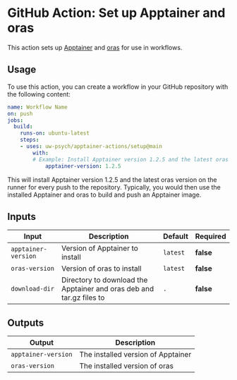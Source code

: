 # GitHub Action: Set up Apptainer and oras

This action sets up [Apptainer](https://github.com/apptainer/apptainer) and [oras](https://github.com/oras-project/oras) for use in workflows.

## Usage

To use this action, you can create a workflow in your GitHub repository with the following content:

```yaml
name: Workflow Name
on: push
jobs:
  build:
    runs-on: ubuntu-latest
    steps:
    - uses: uw-psych/apptainer-actions/setup@main
        with:
        # Example: Install Apptainer version 1.2.5 and the latest oras version
            apptainer-version: 1.2.5
```

This will install Apptainer version 1.2.5 and the latest oras version on the runner for every push to the repository. Typically, you would then use the installed Apptainer and oras to build and push an Apptainer image.

## Inputs

| **Input** | **Description** | **Default** | **Required** |
|---|---|---|---|
| `apptainer-version` | Version of Apptainer to install | `latest` | __false__ |
| `oras-version` | Version of oras to install | `latest` | __false__ |
| `download-dir` | Directory to download the Apptainer and oras deb and tar.gz files to | `.` | __false__ |

## Outputs

| **Output** | **Description** |
|---|---|
| `apptainer-version` | The installed version of Apptainer |
| `oras-version` | The installed version of oras |
